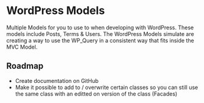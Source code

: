 # WordPress Models
Multiple Models for you to use to when developing with WordPress. These models include Posts, Terms & Users.
The WordPress Models simulate are creating a way to use the WP_Query in a consistent way that fits inside the MVC Model.

## Roadmap
- Create documentation on GitHub
- Make it possible to add to / overwrite certain classes so you can still use the same class with an editted on version of the class (Facades)
